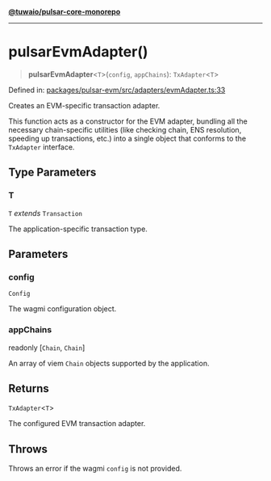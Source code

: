 [**@tuwaio/pulsar-core-monorepo**](../../../README.md)

***

# pulsarEvmAdapter()

> **pulsarEvmAdapter**\<`T`\>(`config`, `appChains`): `TxAdapter`\<`T`\>

Defined in: [packages/pulsar-evm/src/adapters/evmAdapter.ts:33](https://github.com/TuwaIO/pulsar-core/blob/86c8fdb539eb00427d06ed808054f92cd1a1cac1/packages/pulsar-evm/src/adapters/evmAdapter.ts#L33)

Creates an EVM-specific transaction adapter.

This function acts as a constructor for the EVM adapter, bundling all the necessary
chain-specific utilities (like checking chain, ENS resolution, speeding up transactions, etc.)
into a single object that conforms to the `TxAdapter` interface.

## Type Parameters

### T

`T` *extends* `Transaction`

The application-specific transaction type.

## Parameters

### config

`Config`

The wagmi configuration object.

### appChains

readonly \[`Chain`, `Chain`\]

An array of viem `Chain` objects supported by the application.

## Returns

`TxAdapter`\<`T`\>

The configured EVM transaction adapter.

## Throws

Throws an error if the wagmi `config` is not provided.
